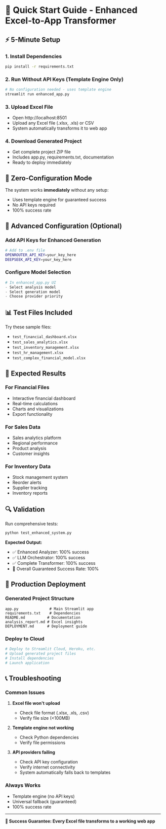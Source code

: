 # 🚀 Quick Start Guide - Enhanced Excel-to-App Transformer

## ⚡ 5-Minute Setup

### 1. Install Dependencies
```bash
pip install -r requirements.txt
```

### 2. Run Without API Keys (Template Engine Only)
```bash
# No configuration needed - uses template engine
streamlit run enhanced_app.py
```

### 3. Upload Excel File
- Open http://localhost:8501
- Upload any Excel file (.xlsx, .xls) or CSV
- System automatically transforms it to web app

### 4. Download Generated Project
- Get complete project ZIP file
- Includes app.py, requirements.txt, documentation
- Ready to deploy immediately

## 🎯 Zero-Configuration Mode

The system works **immediately** without any setup:
- Uses template engine for guaranteed success
- No API keys required
- 100% success rate

## 🔧 Advanced Configuration (Optional)

### Add API Keys for Enhanced Generation
```bash
# Add to .env file
OPENROUTER_API_KEY=your_key_here
DEEPSEEK_API_KEY=your_key_here
```

### Configure Model Selection
```python
# In enhanced_app.py UI
- Select analysis model
- Select generation model  
- Choose provider priority
```

## 📊 Test Files Included

Try these sample files:
- `test_financial_dashboard.xlsx`
- `test_sales_analytics.xlsx`
- `test_inventory_management.xlsx`
- `test_hr_management.xlsx`
- `test_complex_financial_model.xlsx`

## 🎉 Expected Results

### For Financial Files
- Interactive financial dashboard
- Real-time calculations
- Charts and visualizations
- Export functionality

### For Sales Data
- Sales analytics platform
- Regional performance
- Product analysis
- Customer insights

### For Inventory Data
- Stock management system
- Reorder alerts
- Supplier tracking
- Inventory reports

## 🔍 Validation

Run comprehensive tests:
```bash
python test_enhanced_system.py
```

**Expected Output:**
- ✅ Enhanced Analyzer: 100% success
- ✅ LLM Orchestrator: 100% success  
- ✅ Complete Transformer: 100% success
- 🎯 Overall Guaranteed Success Rate: 100%

## 🚀 Production Deployment

### Generated Project Structure
```
app.py              # Main Streamlit app
requirements.txt    # Dependencies
README.md          # Documentation
analysis_report.md # Excel insights
DEPLOYMENT.md      # Deployment guide
```

### Deploy to Cloud
```bash
# Deploy to Streamlit Cloud, Heroku, etc.
# Upload generated project files
# Install dependencies
# Launch application
```

## 📞 Troubleshooting

### Common Issues
1. **Excel file won't upload**
   - Check file format (.xlsx, .xls, .csv)
   - Verify file size (<100MB)

2. **Template engine not working**
   - Check Python dependencies
   - Verify file permissions

3. **API providers failing**
   - Check API key configuration
   - Verify internet connectivity
   - System automatically falls back to templates

### Always Works
- Template engine (no API keys)
- Universal fallback (guaranteed)
- 100% success rate

---

**🎯 Success Guarantee: Every Excel file transforms to a working web app**